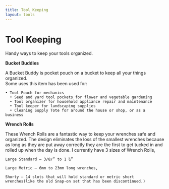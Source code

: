 ```yaml
---
title: Tool Keeping
layout: tools
---
```


# Tool Keeping
Handy ways to keep your tools organized.

**Bucket Buddies**

A Bucket Buddy is pocket pouch on a bucket to keep all your things organized.  Some uses this item has been used for:

    • Tool Pouch for mechanics
      • Seed and yard tool pockets for flower and vegetable gardening
      • Tool organizer for household appliance repair and maintenance
      • Tool keeper for landscaping supplies
      • Cleaning Supply Tote for around the house or shop, or as a business

**Wrench Rolls**

These Wrench Rolls are a fantastic way to keep your wrenches safe and organized.  The design eliminates the loss of the smallest wrenches because as long as they are put away correctly they are the first to get tucked in and rolled up when the day is done.
I currently have 3 sizes of Wrench Rolls, 

    Large Standard – 3/8/” to 1 ¼”

    Large Metric – 6mm to 23mm long wrenches,

    Shorty – 14 slots that will hold standard or metric short wrenches(like the old Snap-on set that has been discontinued.)

